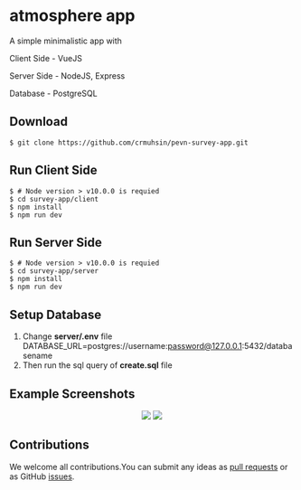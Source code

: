 # atmosphere app
A simple minimalistic app with

Client Side - VueJS

Server Side - NodeJS, Express

Database - PostgreSQL

## Download
``` shell
$ git clone https://github.com/crmuhsin/pevn-survey-app.git
```

## Run Client Side
``` shell
$ # Node version > v10.0.0 is requied
$ cd survey-app/client
$ npm install
$ npm run dev
```

## Run Server Side
``` shell
$ # Node version > v10.0.0 is requied
$ cd survey-app/server
$ npm install
$ npm run dev
```

## Setup Database
1. Change **server/.env** file
DATABASE_URL=postgres://username:password@127.0.0.1:5432/databasename
2. Then run the sql query of **create.sql** file

## Example Screenshots
<div align="center">
  <img src="./manual/file1.png">
  <img src="./manual/file2.png">
</div>

## Contributions
We welcome all contributions.You can submit any ideas as [pull requests](https://github.com/crmuhsin/pevn-survey-app/pulls) or as GitHub [issues](https://github.com/crmuhsin/pevn-survey-app/issues).  
